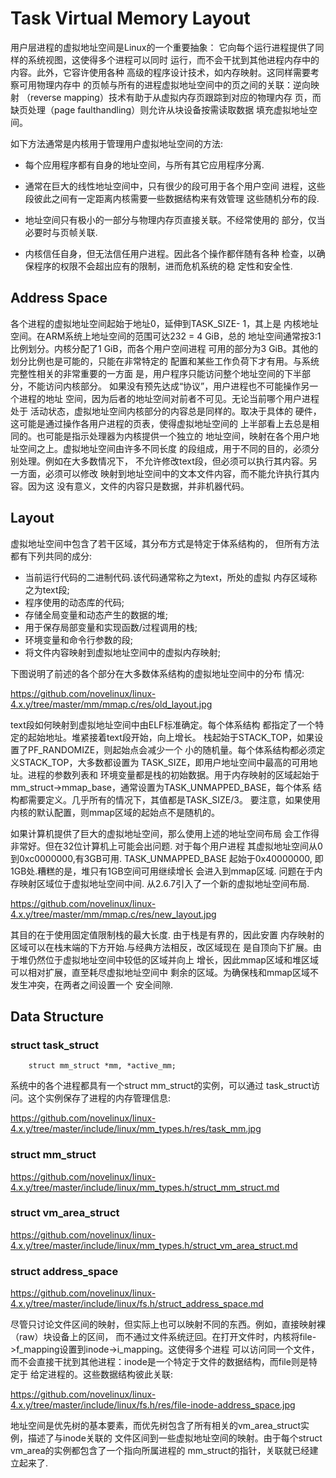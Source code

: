 Task Virtual Memory Layout
========================================

用户层进程的虚拟地址空间是Linux的一个重要抽象：
它向每个运行进程提供了同样的系统视图，这使得多个进程可以同时
运行，而不会干扰到其他进程内存中的内容。此外，它容许使用各种
高级的程序设计技术，如内存映射。这同样需要考察可用物理内存中
的页帧与所有的进程虚拟地址空间中的页之间的关联：逆向映射
（reverse mapping）技术有助于从虚拟内存页跟踪到对应的物理内存
页，而缺页处理（page faulthandling）则允许从块设备按需读取数据
填充虚拟地址空间。

如下方法通常是内核用于管理用户虚拟地址空间的方法:

* 每个应用程序都有自身的地址空间，与所有其它应用程序分离.

* 通常在巨大的线性地址空间中，只有很少的段可用于各个用户空间
  进程，这些段彼此之间有一定距离内核需要一些数据结构来有效管理
  这些随机分布的段.

* 地址空间只有极小的一部分与物理内存页直接关联。不经常使用的
  部分，仅当必要时与页帧关联.

* 内核信任自身，但无法信任用户进程。因此各个操作都伴随有各种
  检查，以确保程序的权限不会超出应有的限制，进而危机系统的稳
  定性和安全性.

Address Space
----------------------------------------

各个进程的虚拟地址空间起始于地址0，延伸到TASK_SIZE- 1，其上是
内核地址空间。在ARM系统上地址空间的范围可达232 = 4 GiB，总的
地址空间通常按3:1比例划分。内核分配了1 GiB，而各个用户空间进程
可用的部分为3 GiB。其他的划分比例也是可能的，只能在非常特定的
配置和某些工作负荷下才有用。与系统完整性相关的非常重要的一方面
是，用户程序只能访问整个地址空间的下半部分，不能访问内核部分。
如果没有预先达成“协议”，用户进程也不可能操作另一个进程的地址
空间，因为后者的地址空间对前者不可见。无论当前哪个用户进程处于
活动状态，虚拟地址空间内核部分的内容总是同样的。取决于具体的
硬件，这可能是通过操作各用户进程的页表，使得虚拟地址空间的
上半部看上去总是相同的。也可能是指示处理器为内核提供一个独立的
地址空间，映射在各个用户地址空间之上。虚拟地址空间由许多不同长度
的段组成，用于不同的目的，必须分别处理。例如在大多数情况下，
不允许修改text段，但必须可以执行其内容。另一方面，必须可以修改
映射到地址空间中的文本文件内容，而不能允许执行其内容。因为这
没有意义，文件的内容只是数据，并非机器代码。

Layout
----------------------------------------

虚拟地址空间中包含了若干区域，其分布方式是特定于体系结构的，
但所有方法都有下列共同的成分:

* 当前运行代码的二进制代码.该代码通常称之为text，所处的虚拟
  内存区域称之为text段;
* 程序使用的动态库的代码;
* 存储全局变量和动态产生的数据的堆;
* 用于保存局部变量和实现函数/过程调用的栈;
* 环境变量和命令行参数的段;
* 将文件内容映射到虚拟地址空间中的虚拟内存映射;

下图说明了前述的各个部分在大多数体系结构的虚拟地址空间中的分布
情况:

https://github.com/novelinux/linux-4.x.y/tree/master/mm/mmap.c/res/old_layout.jpg

text段如何映射到虚拟地址空间中由ELF标准确定。每个体系结构
都指定了一个特定的起始地址。堆紧接着text段开始，向上增长。
栈起始于STACK_TOP，如果设置了PF_RANDOMIZE，则起始点会减少一个
小的随机量。每个体系结构都必须定义STACK_TOP，大多数都设置为
TASK_SIZE，即用户地址空间中最高的可用地址。进程的参数列表和
环境变量都是栈的初始数据。用于内存映射的区域起始于
mm_struct->mmap_base，通常设置为TASK_UNMAPPED_BASE，每个体系
结构都需要定义。几乎所有的情况下，其值都是TASK_SIZE/3。
要注意，如果使用内核的默认配置，则mmap区域的起始点不是随机的。

如果计算机提供了巨大的虚拟地址空间，那么使用上述的地址空间布局
会工作得非常好。但在32位计算机上可能会出问题. 对于每个用户进程
其虚拟地址空间从0到0xc0000000,有3GB可用. TASK_UNMAPPED_BASE
起始于0x40000000, 即1GB处.糟糕的是，堆只有1GB空间可用继续增长
会进入到mmap区域. 问题在于内存映射区域位于虚拟地址空间中间.
从2.6.7引入了一个新的虚拟地址空间布局.

https://github.com/novelinux/linux-4.x.y/tree/master/mm/mmap.c/res/new_layout.jpg

其目的在于使用固定值限制栈的最大长度. 由于栈是有界的，因此安置
内存映射的区域可以在栈末端的下方开始.与经典方法相反，改区域现在
是自顶向下扩展。由于堆仍然位于虚拟地址空间中较低的区域并向上
增长，因此mmap区域和堆区域可以相对扩展，直至耗尽虚拟地址空间中
剩余的区域。为确保栈和mmap区域不发生冲突，在两者之间设置一个
安全间隙.

Data Structure
----------------------------------------

### struct task_struct



```
    struct mm_struct *mm, *active_mm;
```

系统中的各个进程都具有一个struct mm_struct的实例，可以通过
task_struct访问。这个实例保存了进程的内存管理信息:

https://github.com/novelinux/linux-4.x.y/tree/master/include/linux/mm_types.h/res/task_mm.jpg

### struct mm_struct

https://github.com/novelinux/linux-4.x.y/tree/master/include/linux/mm_types.h/struct_mm_struct.md

### struct vm_area_struct

https://github.com/novelinux/linux-4.x.y/tree/master/include/linux/mm_types.h/struct_vm_area_struct.md

### struct address_space

https://github.com/novelinux/linux-4.x.y/tree/master/include/linux/fs.h/struct_address_space.md

尽管只讨论文件区间的映射，但实际上也可以映射不同的东西。例如，直接映射裸（raw）块设备上的区间，
而不通过文件系统迂回。在打开文件时，内核将file->f_mapping设置到inode->i_mapping。这使得多个进程
可以访问同一个文件，而不会直接干扰到其他进程：inode是一个特定于文件的数据结构，而file则是特定于
给定进程的。这些数据结构彼此关联:

https://github.com/novelinux/linux-4.x.y/tree/master/include/linux/fs.h/res/file-inode-address_space.jpg

地址空间是优先树的基本要素，而优先树包含了所有相关的vm_area_struct实例，描述了与inode关联的
文件区间到一些虚拟地址空间的映射。由于每个struct vm_area的实例都包含了一个指向所属进程的
mm_struct的指针，关联就已经建立起来了.